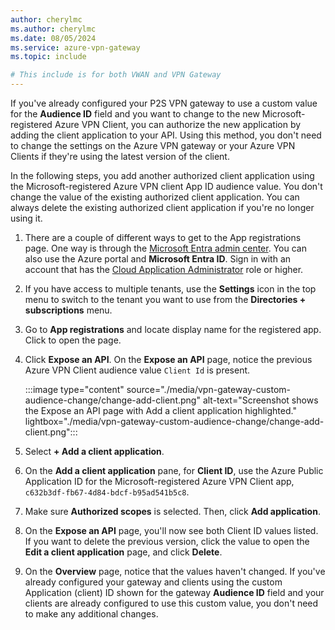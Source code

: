 ```yaml
---
author: cherylmc
ms.author: cherylmc
ms.date: 08/05/2024
ms.service: azure-vpn-gateway
ms.topic: include

# This include is for both VWAN and VPN Gateway
---
```


If you've already configured your P2S VPN gateway to use a custom value for the **Audience ID** field and you want to change to the new Microsoft-registered Azure VPN Client, you can authorize the new application by adding the client application to your API. Using this method, you don't need to change the settings on the Azure VPN gateway or your Azure VPN Clients if they're using the latest version of the client.

In the following steps, you add another authorized client application using the Microsoft-registered Azure VPN client App ID audience value. You don't change the value of the existing authorized client application. You can always delete the existing authorized client application if you're no longer using it.

1. There are a couple of different ways to get to the App registrations page. One way is through the [Microsoft Entra admin center](https://entra.microsoft.com). You can also use the Azure portal and **Microsoft Entra ID**. Sign in with an account that has the [Cloud Application Administrator](/entra/identity/role-based-access-control/permissions-reference#cloud-application-administrator) role or higher.
1. If you have access to multiple tenants, use the **Settings** icon in the top menu to switch to the tenant you want to use from the **Directories + subscriptions** menu.
1. Go to **App registrations** and locate display name for the registered app. Click to open the page.
1. Click **Expose an API**. On the **Expose an API** page, notice the previous Azure VPN Client audience value `Client Id` is present.

   :::image type="content" source="./media/vpn-gateway-custom-audience-change/change-add-client.png" alt-text="Screenshot shows the Expose an API page with Add a client application highlighted." lightbox="./media/vpn-gateway-custom-audience-change/change-add-client.png":::
1. Select **+ Add a client application**.
1. On the **Add a client application** pane, for **Client ID**, use the Azure Public Application ID for the Microsoft-registered Azure VPN Client app, `c632b3df-fb67-4d84-bdcf-b95ad541b5c8`.
1. Make sure **Authorized scopes** is selected. Then, click **Add application**.
1. On the **Expose an API** page, you'll now see both Client ID values listed. If you want to delete the previous version, click the value to open the **Edit a client application** page, and click **Delete**.
1. On the **Overview** page, notice that the values haven't changed. If you've already configured your gateway and clients using the custom Application (client) ID shown for the gateway **Audience ID** field and your clients are already configured to use this custom value, you don't need to make any additional changes.